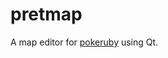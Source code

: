 # pretmap

A map editor for [pokeruby][pokeruby] using Qt.

[pokeruby]: https://github.com/pret/pokeruby
